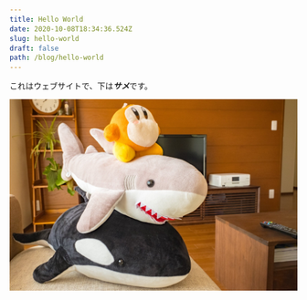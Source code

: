 ```yaml
---
title: Hello World
date: 2020-10-08T18:34:36.524Z
slug: hello-world
draft: false
path: /blog/hello-world
---
```

これはウェブサイトで、下は***サメ***です。

![same](/src/images/img_2906.jpg "stacked SAME and some monsters")